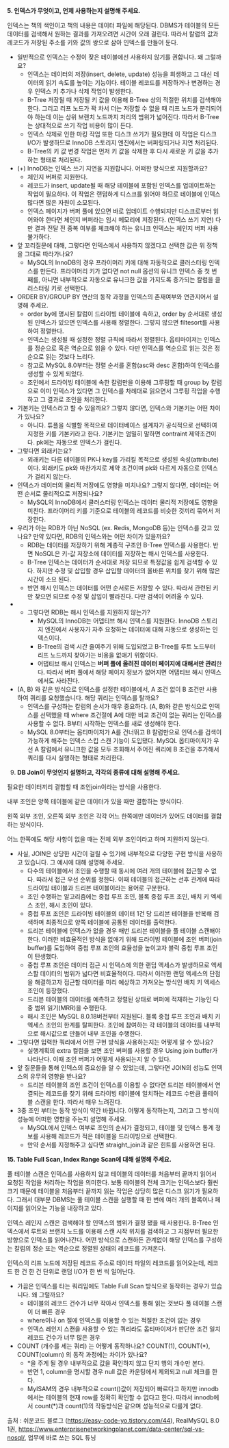 **5. 인덱스가 무엇이고, 언제 사용하는지 설명해 주세요.**

인덱스는 책의 색인이고 책의 내용은 데이터 파일에 해당된다. DBMS가 테이블의 모든 데이터를 검색해서 원하는 결과를 가져오려면 시간이 오래 걸린다. 따라서 칼럼의 값과 레코드가 저장된 주소를 키와 값의 쌍으로 삼아 인덱스를 만들어 둔다. 

- 일반적으로 인덱스는 수정이 잦은 테이블에선 사용하지 않기를 권합니다. 왜 그럴까요?
    - 인덱스는 데이터의 저장(insert, delete, update) 성능을 희생하고 그 대신 데이터의 읽기 속도를 높이는 기능이다. 테이블 레코드를 저장하거나 변경하는 경우 인덱스 키 추가나 삭제 작업이 발생한다.
    - B-Tree 저장될 때 저장될 키 값을 이용해 B-Tree 상의 적절한 위치를 검색해야 한다. 그리고 리프 노드가 꽉 차서 더는 저장할 수 없을 때 리프 노드가 분리되어야 하는데 이는 상위 브랜치 노드까지 처리의 범위가 넓어진다. 따라서 B-Tree는 상대적으로 쓰기 작업 비용이 많이 든다.
    - 인덱스 삭제로 인한 마킹 작업 또한 디스크 쓰기가 필요한데 이 작업은 디스크 I/O가 발생하므로 InnoDB 스토리지 엔진에서는 버퍼링되거나 지연 처리된다.
    - B-Tree의 키 값 변경 작업은 먼저 키 값을 삭제한 후 다시 새로운 키 값을 추가하는 형태로 처리된다.
- (+) InnoDB는 인덱스 쓰기 지연을 지원합니다. 어떠한 방식으로 지원할까요?
    - 체인지 버퍼로 지원한다.
    - 레코드가 insert, update될 때 해당 테이블에 포함된 인덱스를 업데이트하는 작업이 필요하다. 이 작업은 랜덤하게 디스크를 읽어야 하므로 테이블에 인덱스 많다면 많은 자원이 소모된다.
    - 인덱스 페이지가 버퍼 풀에 있으면 바로 업데이트 수행되지만 디스크로부터 읽어와야 한다면 체인지 버퍼라는 임시 메모리에 저장된다. (인덱스 쓰기 지연) 다만 결과 전달 전 중복 여부를 체크해야 하는 유니크 인덱스는 체인지 버퍼 사용 불가하다.
- 앞 꼬리질문에 대해, 그렇다면 인덱스에서 사용하지 않겠다고 선택한 값은 위 정책을 그대로 따라가나요?
    - MySQL의 InnoDB의 경우 프라이머리 키에 대해 자동적으로 클러스터링 인덱스를 만든다. 프라이머리 키가 없다면 not null 옵션의 유니크 인덱스 중 첫 번째를, 아니면 내부적으로 자동으로 유니크한 값을 가지도록 증가되는 칼럼을 클러스터링 키로 선택한다.
- ORDER BY/GROUP BY 연산의 동작 과정을 인덱스의 존재여부와 연관지어서 설명해 주세요.
    - order by에 명시된 칼럼이 드라이빙 테이블에 속하고, order by 순서대로 생성된 인덱스가 있으면 인덱스를 사용해 정렬한다. 그렇지 않으면 filtesort를 사용하여 정렬한다.
    - 인덱스는 생성될 때 설정한 정렬 규칙에 따라서 정렬된다. 옵티마이저는 인덱스를 정순으로 혹은 역순으로 읽을 수 있다. 다만 인덱스를 역순으로 읽는 것은 정순으로 읽는 것보다 느리다.
    - 참고로 MySQL 8.0부터는 정렬 순서를 혼합(asc와 desc 혼합)하여 인덱스를 생성할 수 있게 되었다.
    - 조인에서 드라이빙 테이블에 속한 칼럼만을 이용해 그루핑할 때 group by 칼럼으로 이미 인덱스가 있다면 그 인덱스를 차례대로 읽으면서 그루핑 작업을 수행하고 그 결과로 조인을 처리한다.
- 기본키는 인덱스라고 할 수 있을까요? 그렇지 않다면, 인덱스와 기본키는 어떤 차이가 있나요?
    - 아니다. 튜플을 식별할 목적으로 데이터베이스 설계자가 공식적으로 선택하여 지정한 키를 기본키라고 한다. 기본키는 엄밀히 말하면 contraint 제약조건이다. pk에는 자동으로 인덱스가 걸린다.
- 그렇다면 외래키는요?
    - 외래키는 다른 테이블의 PK나 key를 가리킬 목적으로 생성된 속성(attribute)이다. 외래키도 pk와 마찬가지로 제약 조건이며 pk와 다르게 자동으로 인덱스가 걸리지 않는다.
- 인덱스가 데이터의 물리적 저장에도 영향을 미치나요? 그렇지 않다면, 데이터는 어떤 순서로 물리적으로 저장되나요?
    - MySQL의 InnoDB에서 클러스터링 인덱스는 데이터 물리적 저장에도 영향을 미친다. 프라이머리 키를 기준으로 테이블의 레코드를 비슷한 것끼리 묶어서 저장한다.
- 우리가 아는 RDB가 아닌 NoSQL (ex. Redis, MongoDB 등)는 인덱스를 갖고 있나요? 만약 있다면, RDB의 인덱스와는 어떤 차이가 있을까요?
    - RDB는 데이터를 저장하기 위해 계층적 구조인 B-Tree 인덱스를 사용한다. 반면 NoSQL은 키-값 저장소에 데이터를 저장하는 해시 인덱스를 사용한다.
    - B-Tree 인덱스는 데이터가 순서대로 저장 되므로 특정값을 쉽게 검색할 수 있다. 하지만 수정 및 삽입할 경우 삽입할 데이터의 올바른 위치를 찾기 위해 많은 시간이 소요 된다.
    - 반면 해시 인덱스는 데이터를 어떤 순서로든 저장할 수 있다. 따라서 관련된 키만 찾으면 되므로 수정 및 삽입이 빨라진다. 다만 검색이 어려울 수 있다.
- + 그렇다면 RDB는 해시 인덱스를 지원하지 않는가?
    - MySQL의 InnoDB는 어뎁티브 해시 인덱스를 지원한다. InnoDB 스토리지 엔진에서 사용자가 자주 요청하는 데이터에 대해 자동으로 생성하는 인덱스이다.
    - B-Tree의 검색 시간 줄여주기 위해 도입되었고 B-Tree를 루트 노드부터 리프 노드까지 찾아가는 비용을 없애기 위함이다.
    - 어댑티브 해시 인덱스는 **버퍼 풀에 올려진 데이터 페이지에 대해서만 관리**한다. 따라서 버퍼 풀에서 해당 페이지 정보가 없어지면 어댑티브 해시 인덱스에서도 사라진다.
- (A, B) 와 같은 방식으로 인덱스를 설정한 테이블에서, A 조건 없이 B 조건만 사용하여 쿼리를 요청했습니다. 해당 쿼리는 인덱스를 탈까요?
    - 인덱스를 구성하는 칼럼의 순서가 매우 중요하다. (A, B)와 같은 방식으로 인덱스를 선택했을 때 where 조건절에 A에 대한 비교 조건이 없는 쿼리는 인덱스를 사용할 수 없다. B부터 시작하는 인덱스를 새로 생성해야 한다.
    - MySQL 8.0부터는 옵티마이저가 A를 건너뛰고 B 칼럼만으로 인덱스를 검색이 가능하게 해주는 인덱스 스킵 스캔 기능이 도입됐다. MySQL 옵티마이저가 우선 A 칼럼에서 유니크한 값을 모두 조회해서 주어진 쿼리에 B 조건을 추가해서 쿼리를 다시 실행하는 형태로 처리한다.
9. **DB Join이 무엇인지 설명하고, 각각의 종류에 대해 설명해 주세요.**

필요한 데이터끼리 결합할 때 조인join이라는 방식을 사용한다.

내부 조인은 양쪽 테이블에 같은 데이터가 있을 때만 결합하는 방식이다.

왼쪽 외부 조인, 오른쪽 외부 조인은 각각 어느 한쪽에만 데이터가 있어도 데이터를 결합하는 방식이다.

어느 한쪽에도 해당 사항이 없을 때는 전체 외부 조인이라고 하며 지원하지 않는다.

- 사실, JOIN은 상당한 시간이 걸릴 수 있기에 내부적으로 다양한 구현 방식을 사용하고 있습니다. 그 예시에 대해 설명해 주세요.
    - 다수의 테이블에서 조인을 수행할 때 동시에 여러 개의 테이블에 접근할 수 없다. 따라서 접근 우선 순위를 정한다. 이때 테이블의 접근하는 선후 관계에 따라 드라이빙 테이블과 드리븐 테이블이라는 용어로 구분한다.
    - 조인 수행하는 알고리즘에는 중첩 루프 조인, 블록 중첩 루프 조인, 배치 키 엑세스 조인, 해시 조인이 있다.
    - 중첩 루프 조인은 드라이빙 테이블의 데이터 1건 당 드리븐 테이블을 반복해 검색하며 최종적으로 양쪽 테이블에 공통된 데이터를 출력한다.
    - 드리븐 테이블에 인덱스가 없을 경우 매번 드리븐 테이블을 풀 테이블 스캔해야 한다. 이러한 비효율적인 방식을 없애기 위해 드라이빙 테이블에 조인 버퍼(join buffer)를 도입하여 중첩 루프 조인의 효율성을 높이고자 블럭 중첩 루프 조인이 탄생했다.
    - 중첩 루프 조인은 데이터 접근 시 인덱스에 의한 랜덤 엑세스가 발생하므로 엑세스할 데이터의 범위가 넓다면 비효율적이다. 따라서 이러한 랜덤 엑세스의 단점을 해결하고자 접근할 데이터를 미리 예상하고 가져오는 방식인 배치 키 엑세스 조인이 등장했다.
    - 드리븐 테이블의 데이터를 예측하고 정렬된 상태로 버퍼에 적재하는 기능인 다중 범위 읽기(MRR)을 수행한다.
    - 해시 조인은 MySQL 8.0.18버전부터 지원된다. 블록 중첩 루프 조인과 배치 키 엑세스 조인의 한계를 탈피한다. 조인에 참여하는 각 테이블의 데이터를 내부적으로 해시값으로 만들어 내부 조인을 수행한다.
- 그렇다면 입력한 쿼리에서 어떤 구현 방식을 사용하는지는 어떻게 알 수 있나요?
    - 실행계획의 extra 컬럼을 보면 조인 버퍼를 사용할 경우 Using join buffer가 나타난다. 이때 조인 버퍼가 어떻게 사용되는지 알 수 있다.
- 앞 질문들을 통해 인덱스의 중요성을 알 수 있었는데, 그렇다면 JOIN의 성능도 인덱스의 유무의 영향을 받나요?
    - 드리븐 테이블의 조인 조건이 인덱스를 이용할 수 없다면 드리븐 테이블에서 연결되는 레코드를 찾기 위해 드라이빙 테이블에 일치하는 레코드 수만큼 풀테이블 스캔을 한다. 따라서 매우 느려진다.
- 3중 조인 부터는 동작 방식이 약간 바뀝니다. 어떻게 동작하는지, 그리고 그 방식이 성능에 어떠한 영향을 주는지 설명해 주세요.
    - MySQL에서 인덱스 여부로 조인의 순서가 결정되고, 테이블 및 인덱스 통계 정보를 사용해 레코드가 적은 테이블을 드라이빙으로 선택한다.
    - 만약 순서를 지정해주고 싶다면 straight_join과 같은 힌트를 사용하면 된다.

**15. Table Full Scan, Index Range Scan에 대해 설명해 주세요.**

풀 테이블 스캔은 인덱스를 사용하지 않고 테이블의 데이터를 처음부터 끝까지 읽어서 요청된 작업을 처리하는 작업을 의미한다. 보통 테이블의 전체 크기는 인덱스보다 훨씬 크기 때문에 테이블을 처음부터 끝까지 읽는 작업은 상당히 많은 디스크 읽기가 필요하다. 그래서 대부분 DBMS는 풀 테이블 스캔을 실행할 때 한 번에 여러 개의 블록이나 페이지를 읽어오는 기능을 내장하고 있다.

인덱스 레인지 스캔은 검색해야 할 인덱스의 범위가 결정 됐을 때 사용한다. B-Tree 인덱스에서 루트와 브랜치 노드를 이용해 스캔 시작 위치를 검색하고 그 지점부터 필요한 방향으로 인덱스를 읽어나간다. 어떤 방식으로 스캔하든 관계없이 해당 인덱스를 구성하는 칼럼의 정순 또는 역순으로 정렬된 상태의 레코드를 가져온다. 

인덱스의 리프 노드에 저장된 레코드 주소로 데이터 파일의 레코드를 읽어오는데, 레코드 한 건 한 건 단위로 랜덤 I/O가 한 번 씩 일어난다.

- 가끔은 인덱스를 타는 쿼리임에도 Table Full Scan 방식으로 동작하는 경우가 있습니다. 왜 그럴까요?
    - 테이블의 레코드 건수가 너무 작아서 인덱스를 통해 읽는 것보다 풀 테이블 스캔이 더 빠른 경우
    - where이나 on 절에 인덱스를 이용할 수 있는 적절한 조건이 없는 경우
    - 인덱스 레인지 스캔을 사용할 수 있는 쿼리라도 옵티마이저가 판단한 조건 일치 레코드 건수가 너무 많은 경우
- COUNT (개수를 세는 쿼리) 는 어떻게 동작하나요? COUNT(1), COUNT(*), COUNT(column) 의 동작 과정에는 차이가 있나요?
    - *을 주게 될 경우 내부적으로 값을 확인하지 않고 단지 행의 개수만 본다.
    - 반면 1, column을 명시할 경우 null 값은 카운팅에서 제외되고 null 체크를 한다.
    - MyISAM의 경우 내부적으로 count()값이 저장되어 빠르다고 하지만 innodb에서는 테이블의 현재 row를 정확히 확인할 수 없다고 한다. 따라서 innodb에서 count(*)과 count(1)의 작동방식은 같으며 성능적으로 다를게 없다.

출처 : 쉬운코드 블로그 (https://easy-code-yo.tistory.com/44), RealMySQL 8.0 1권, https://www.enterprisenetworkingplanet.com/data-center/sql-vs-nosql/, 업무에 바로 쓰는 SQL 튜닝
